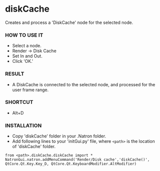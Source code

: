 # diskCache

Creates and process a 'DiskCache' node for the selected node.

### HOW TO USE IT

* Select a node.
* Render -> Disk Cache
* Set In and Out.
* Click 'OK.'

### RESULT

* A DiskCache is connected to the selected node, and processed for the user frame range.

### SHORTCUT

* Alt+D

### INSTALLATION

* Copy 'diskCache' folder in your .Natron folder.
* Add following lines to your 'initGui.py' file, where ``<path>`` is the location of 'diskCache' folder.

```
from <path>.diskCache.diskCache import *
NatronGui.natron.addMenuCommand('Render/Disk cache','diskCache()', QtCore.Qt.Key.Key_D, QtCore.Qt.KeyboardModifier.AltModifier)
```
